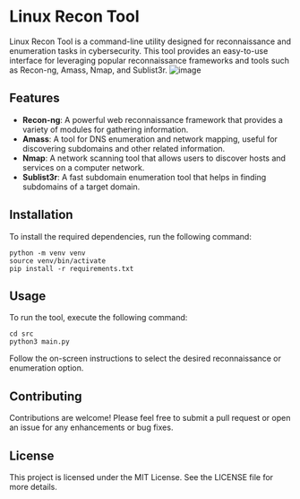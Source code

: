 # Linux Recon Tool

Linux Recon Tool is a command-line utility designed for reconnaissance and enumeration tasks in cybersecurity. This tool provides an easy-to-use interface for leveraging popular reconnaissance frameworks and tools such as Recon-ng, Amass, Nmap, and Sublist3r.
![image](https://github.com/user-attachments/assets/ff0d3b7a-cfa1-4e88-a8ae-fbbcba4f7264)


## Features

- **Recon-ng**: A powerful web reconnaissance framework that provides a variety of modules for gathering information.
- **Amass**: A tool for DNS enumeration and network mapping, useful for discovering subdomains and other related information.
- **Nmap**: A network scanning tool that allows users to discover hosts and services on a computer network.
- **Sublist3r**: A fast subdomain enumeration tool that helps in finding subdomains of a target domain.

## Installation

To install the required dependencies, run the following command:

```
python -m venv venv
source venv/bin/activate 
pip install -r requirements.txt
```

## Usage

To run the tool, execute the following command:

```
cd src 
python3 main.py
```

Follow the on-screen instructions to select the desired reconnaissance or enumeration option.

## Contributing

Contributions are welcome! Please feel free to submit a pull request or open an issue for any enhancements or bug fixes.

## License

This project is licensed under the MIT License. See the LICENSE file for more details.
